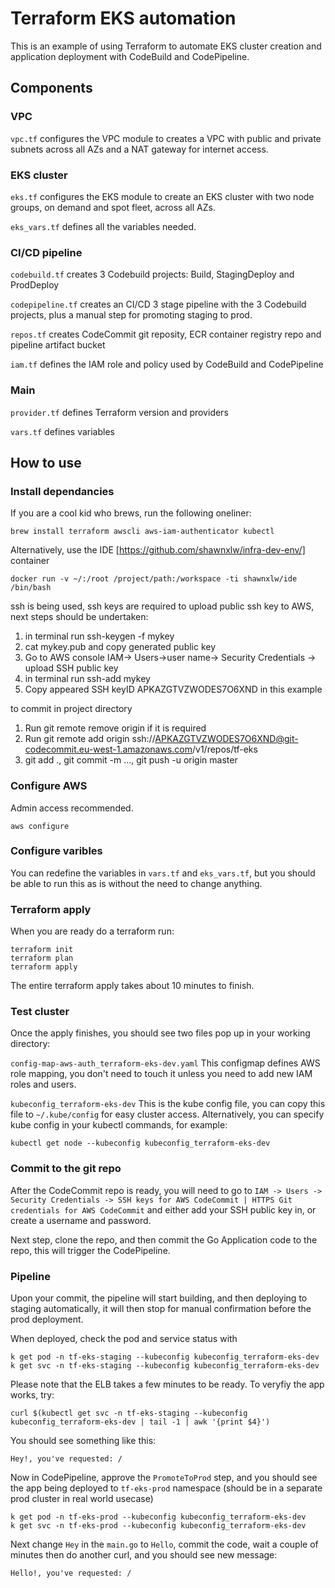 # Terraform EKS automation

This is an example of using Terraform to automate EKS cluster creation and application deployment with CodeBuild and CodePipeline.

## Components

### VPC

`vpc.tf` configures the VPC module to creates a VPC with public and private subnets across all AZs and a NAT gateway for internet access.

### EKS cluster

`eks.tf` configures the EKS module to create an EKS cluster with two node groups, on demand and spot fleet, across all AZs.

`eks_vars.tf` defines all the variables needed.

### CI/CD pipeline

`codebuild.tf` creates 3 Codebuild projects: Build, StagingDeploy and ProdDeploy

`codepipeline.tf` creates an CI/CD 3 stage pipeline with the 3 Codebuild projects, plus a manual step for promoting staging to prod.

`repos.tf` creates CodeCommit git reposity, ECR container registry repo and pipeline artifact bucket

`iam.tf` defines the IAM role and policy used by CodeBuild and CodePipeline

### Main

`provider.tf` defines Terraform version and providers

`vars.tf` defines variables



## How to use

### Install dependancies

If you are a cool kid who brews, run the following oneliner:

```
brew install terraform awscli aws-iam-authenticator kubectl
```

Alternatively, use the IDE [https://github.com/shawnxlw/infra-dev-env/] container

```
docker run -v ~/:/root /project/path:/workspace -ti shawnxlw/ide /bin/bash
```
ssh is being used, ssh keys are required
to upload public ssh key to AWS, next steps should be undertaken:

1. in terminal run
   ssh-keygen -f mykey
2. cat mykey.pub and copy generated public key
3. Go to AWS console IAM-> Users->user name-> Security Credentials -> upload SSH public key
4. in terminal run ssh-add mykey
5. Copy appeared SSH keyID APKAZGTVZWODES7O6XND in this example



to commit in project directory
1. Run git remote remove origin if it is required
2. Run git remote add origin ssh://APKAZGTVZWODES7O6XND@git-codecommit.eu-west-1.amazonaws.com/v1/repos/tf-eks
3. git add ., git commit -m ..., git push -u origin master

### Configure AWS


Admin access recommended.

```
aws configure
```

### Configure varibles

You can redefine the variables in `vars.tf` and `eks_vars.tf`, but you should be able to run this as is without the need to change anything.

### Terraform apply

When you are ready do a terraform run:

```
terraform init
terraform plan
terraform apply
```

The entire terraform apply takes about 10 minutes to finish.

### Test cluster

Once the apply finishes, you should see two files pop up in your working directory:

`config-map-aws-auth_terraform-eks-dev.yaml` This configmap defines AWS role mapping, you don't need to touch it unless you need to add new IAM roles and users.

`kubeconfig_terraform-eks-dev` This is the kube config file, you can copy this file to `~/.kube/config` for easy cluster access. Alternatively, you can specify kube config in your kubectl commands, for example:
```
kubectl get node --kubeconfig kubeconfig_terraform-eks-dev
```

### Commit to the git repo

After the CodeCommit repo is ready, you will need to go to `IAM -> Users -> Security Credentials -> SSH keys for AWS CodeCommit
 | HTTPS Git credentials for AWS CodeCommit` and either add your SSH public key in, or create a username and password.

 Next step, clone the repo, and then commit the Go Application code to the repo, this will trigger the CodePipeline.

 ### Pipeline

 Upon your commit, the pipeline will start building, and then deploying to staging automatically, it will then stop for manual confirmation before the prod deployment.

 When deployed, check the pod and service status with

 ```
 k get pod -n tf-eks-staging --kubeconfig kubeconfig_terraform-eks-dev
 k get svc -n tf-eks-staging --kubeconfig kubeconfig_terraform-eks-dev
 ```

 Please note that the ELB takes a few minutes to be ready. To veryfiy the app works, try:

 ```
 curl $(kubectl get svc -n tf-eks-staging --kubeconfig kubeconfig_terraform-eks-dev | tail -1 | awk '{print $4}')
```

You should see something like this:

```
Hey!, you've requested: /
```

Now in CodePipeline, approve the `PromoteToProd` step, and you should see the app being deployed to `tf-eks-prod` namespace (should be in a separate prod cluster in real world usecase)

 ```
 k get pod -n tf-eks-prod --kubeconfig kubeconfig_terraform-eks-dev
 k get svc -n tf-eks-prod --kubeconfig kubeconfig_terraform-eks-dev
 ```

Next change `Hey` in the `main.go` to `Hello`, commit the code, wait a couple of minutes then do another curl, and you should see new message:

```
Hello!, you've requested: /
```
